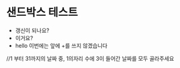 # 샌드박스 테스트

+ 갱신이 되나요?
+ 이거요?
+ hello
이번에는 앞에 +를 쓰지 않겠습니다




//1 부터 31까지의 날짜 중, 1의자리 수에 3이 들어간 날짜를 모두 골라주세요
